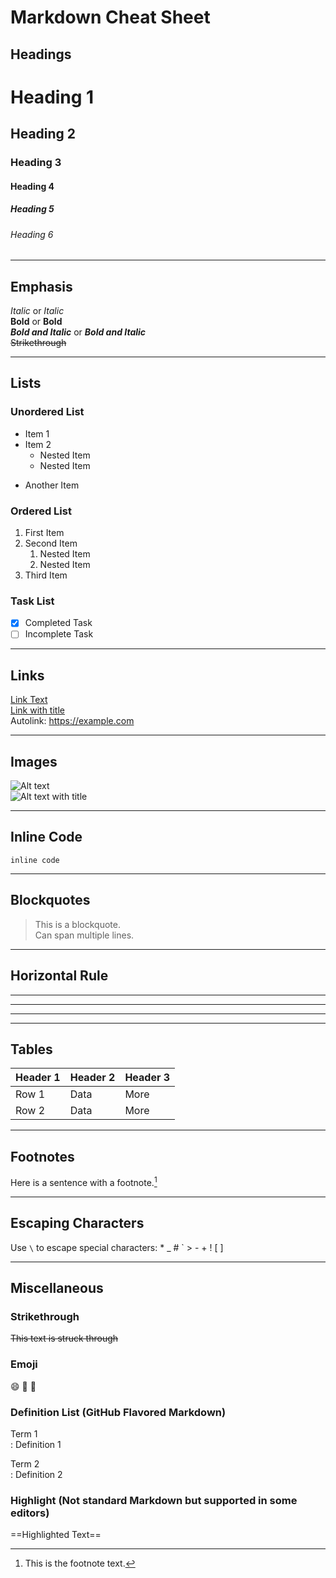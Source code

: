 # Markdown Cheat Sheet

## Headings
# Heading 1  
## Heading 2  
### Heading 3  
#### Heading 4  
##### Heading 5  
###### Heading 6  

---

## Emphasis
*Italic* or _Italic_  
**Bold** or __Bold__  
***Bold and Italic*** or ___Bold and Italic___  
~~Strikethrough~~  

---

## Lists

### Unordered List
- Item 1
- Item 2
  - Nested Item
  - Nested Item
* Another Item

### Ordered List
1. First Item
2. Second Item
   1. Nested Item
   2. Nested Item
3. Third Item

### Task List
- [x] Completed Task
- [ ] Incomplete Task

---

## Links
[Link Text](https://example.com)  
[Link with title](https://example.com "Title")  
Autolink: <https://example.com>  

---

## Images
![Alt text](https://via.placeholder.com/150)  
![Alt text with title](https://via.placeholder.com/150 "Title")  

---

## Inline Code
`inline code`  

---

## Blockquotes
> This is a blockquote.  
> Can span multiple lines.  

---

## Horizontal Rule
---  
***  
___  

---

## Tables
| Header 1 | Header 2 | Header 3 |
|----------|----------|----------|
| Row 1    | Data     | More     |
| Row 2    | Data     | More     |

---

## Footnotes
Here is a sentence with a footnote.[^1]  

[^1]: This is the footnote text.  

---

## Escaping Characters
Use `\` to escape special characters: \* \_ \# \` \> \- \+ \! \[ \]  

---

## Miscellaneous

### Strikethrough
~~This text is struck through~~  

### Emoji
:smile: :rocket: :tada:  

### Definition List (GitHub Flavored Markdown)
Term 1  
: Definition 1  

Term 2  
: Definition 2  

### Highlight (Not standard Markdown but supported in some editors)
==Highlighted Text==  
